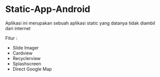 # Static-App-Android

Aplikasi ini merupakan sebuah aplikasi static yang datanya tidak diambil dari internet

Fitur :
- Slide Imager
- Cardview
- Recyclerview
- Splashscreen
- Direct Google Map
